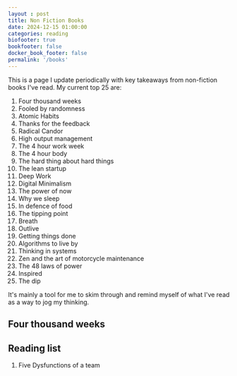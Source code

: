 ```yaml
---
layout : post
title: Non Fiction Books
date: 2024-12-15 01:00:00
categories: reading
biofooter: true
bookfooter: false
docker_book_footer: false
permalink: '/books'
---
```


This is a page I update periodically with key takeaways from non-fiction books I've read. My current top 25 are:

1. Four thousand weeks
2. Fooled by randomness
3. Atomic Habits
4. Thanks for the feedback
5. Radical Candor 
6. High output management
7. The 4 hour work week
8. The 4 hour body
9. The hard thing about hard things
10. The lean startup
11. Deep Work
12. Digital Minimalism
13. The power of now
14. Why we sleep
15. In defence of food
16. The tipping point
17. Breath
18. Outlive
19. Getting things done
20. Algorithms to live by 
21. Thinking in systems
22. Zen and the art of motorcycle maintenance 
23. The 48 laws of power
24. Inspired
25. The dip

It's mainly a tool for me to skim through and remind myself of what I've read as a way to jog my thinking.

<!--more-->

## Four thousand weeks

## Reading list

1. Five Dysfunctions of a team